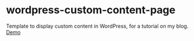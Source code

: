 # wordpress-custom-content-page
Template to display custom content in WordPress, for a tutorial on my blog.  
[Demo](https://aladinstudio.com/2020/06/11/how-to-create-and-display-custom-content-in-wordpress/)
